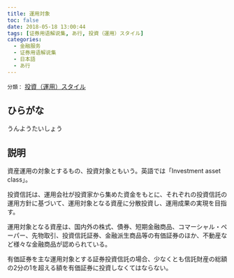 ```yaml
---
title: 運用対象
toc: false
date: 2018-05-18 13:00:44
tags: [证券用语解说集, あ行, 投資（運用）スタイル]
categories:
  - 金融服务
  - 证券用语解说集
  - 日本語
  - あ行
---
```


`分類：` [投資（運用）スタイル](/tags/投資（運用）スタイル/)

## ひらがな

うんようたいしょう

## 説明

資産運用の対象とするもの、投資対象ともいう。英語では「Investment asset class」。

投資信託は、運用会社が投資家から集めた資金をもとに、それぞれの投資信託の運用方針に基づいて、運用対象となる資産に分散投資し、運用成果の実現を目指す。

運用対象となる資産は、国内外の株式、債券、短期金融商品、コマーシャル・ペーパー、先物取引、投資信託証券、金融派生商品等の有価証券のほか、不動産など様々な金融商品が認められている。

有価証券を主な運用対象とする証券投資信託の場合、少なくとも信託財産の総額の2分の1を超える額を有価証券に投資しなくてはならない。
